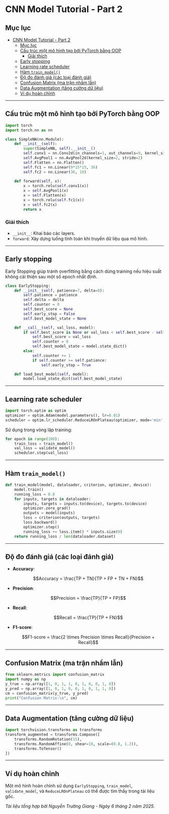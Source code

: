 # CNN Model Tutorial - Part 2

## Mục lục

- [CNN Model Tutorial - Part 2](#cnn-model-tutorial---part-2)
  - [Mục lục](#mục-lục)
  - [Cấu trúc một mô hình tạo bởi PyTorch bằng OOP](#cấu-trúc-một-mô-hình-tạo-bởi-pytorch-bằng-oop)
    - [Giải thích](#giải-thích)
  - [Early stopping](#early-stopping)
  - [Learning rate scheduler](#learning-rate-scheduler)
  - [Hàm `train_model()`](#hàm-train_model)
  - [Độ đo đánh giá (các loại đánh giá)](#độ-đo-đánh-giá-các-loại-đánh-giá)
  - [Confusion Matrix (ma trận nhầm lẫn)](#confusion-matrix-ma-trận-nhầm-lẫn)
  - [Data Augmentation (tăng cường dữ liệu)](#data-augmentation-tăng-cường-dữ-liệu)
  - [Ví dụ hoàn chỉnh](#ví-dụ-hoàn-chỉnh)

---

## Cấu trúc một mô hình tạo bởi PyTorch bằng OOP

```python
import torch
import torch.nn as nn

class SimpleNN(nn.Module):
    def __init__(self):
        super(SimpleNN, self).__init__()
        self.conv1 = nn.Conv2d(in_channels=1, out_channels=9, kernel_size=3, padding=2)
        self.AvgPool1 = nn.AvgPool2d(kernel_size=2, stride=2)
        self.Flatten = nn.Flatten()
        self.fc1 = nn.Linear(9*15*15, 36)
        self.fc2 = nn.Linear(36, 10)
    
    def forward(self, x):
        x = torch.relu(self.conv1(x))
        x = self.AvgPool1(x)
        x = self.Flatten(x)
        x = torch.relu(self.fc1(x))
        x = self.fc2(x)
        return x
```

### Giải thích
- `__init__`: Khai báo các layers.
- `forward`: Xây dựng luồng tính toán khi truyền dữ liệu qua mô hình.

---

## Early stopping

Early Stopping giúp tránh overfitting bằng cách dừng training nếu hiệu suất không cải thiện sau một số epoch nhất định.

```python
class EarlyStopping:
    def __init__(self, patience=7, delta=0):
        self.patience = patience
        self.delta = delta
        self.counter = 0
        self.best_score = None
        self.early_stop = False
        self.best_model_state = None

    def __call__(self, val_loss, model):
        if self.best_score is None or val_loss < self.best_score - self.delta:
            self.best_score = val_loss
            self.counter = 0
            self.best_model_state = model.state_dict()
        else:
            self.counter += 1
            if self.counter >= self.patience:
                self.early_stop = True

    def load_best_model(self, model):
        model.load_state_dict(self.best_model_state)
```

---

## Learning rate scheduler

```python
import torch.optim as optim
optimizer = optim.Adam(model.parameters(), lr=0.01)
scheduler = optim.lr_scheduler.ReduceLROnPlateau(optimizer, mode='min', factor=0.1, patience=5)
```

Sử dụng trong vòng lặp training:

```python
for epoch in range(100):
    train_loss = train_model()
    val_loss = validate_model()
    scheduler.step(val_loss)
```

---

## Hàm `train_model()`

```python
def train_model(model, dataloader, criterion, optimizer, device):
    model.train()
    running_loss = 0.0
    for inputs, targets in dataloader:
        inputs, targets = inputs.to(device), targets.to(device)
        optimizer.zero_grad()
        outputs = model(inputs)
        loss = criterion(outputs, targets)
        loss.backward()
        optimizer.step()
        running_loss += loss.item() * inputs.size(0)
    return running_loss / len(dataloader.dataset)
```

---

## Độ đo đánh giá (các loại đánh giá)

- **Accuracy**:
  ```math
  Accuracy = \frac{TP + TN}{TP + FP + TN + FN}
  ```

- **Precision**:
  ```math
  Precision = \frac{TP}{TP + FP}
  ```

- **Recall**:
  ```math
  Recall = \frac{TP}{TP + FN}
  ```

- **F1-score**:
  ```math
  F1-score = \frac{2 \times Precision \times Recall}{Precision + Recall}
  ```

---

## Confusion Matrix (ma trận nhầm lẫn)

```python
from sklearn.metrics import confusion_matrix
import numpy as np
y_true = np.array([1, 0, 1, 1, 0, 1, 0, 0, 1, 0])
y_pred = np.array([1, 0, 1, 0, 0, 1, 0, 1, 1, 0])
cm = confusion_matrix(y_true, y_pred)
print("Confusion Matrix:\n", cm)
```

---

## Data Augmentation (tăng cường dữ liệu)

```python
import torchvision.transforms as transforms
transform_augmented = transforms.Compose([
    transforms.RandomRotation(15),
    transforms.RandomAffine(0, shear=10, scale=(0.8, 1.2)),
    transforms.ToTensor()
])
```

---

## Ví dụ hoàn chỉnh

Một mô hình hoàn chỉnh sử dụng `EarlyStopping`, `train_model`, `validate_model`, và `ReduceLROnPlateau` có thể được tìm thấy trong tài liệu gốc.




_Tài liệu tổng hợp bởi Nguyễn Trường Giang - Ngày 6 tháng 2 năm 2025._
